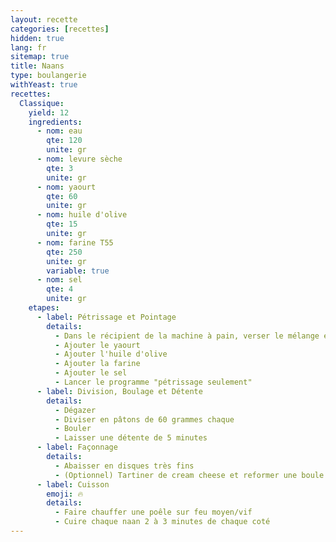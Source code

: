```yaml
---
layout: recette
categories: [recettes]
hidden: true
lang: fr
sitemap: true
title: Naans
type: boulangerie
withYeast: true
recettes:
  Classique:
    yield: 12
    ingredients: 
      - nom: eau
        qte: 120
        unite: gr
      - nom: levure sèche
        qte: 3
        unite: gr
      - nom: yaourt
        qte: 60
        unite: gr
      - nom: huile d'olive
        qte: 15
        unite: gr
      - nom: farine T55
        qte: 250
        unite: gr
        variable: true
      - nom: sel
        qte: 4
        unite: gr
    etapes:
      - label: Pétrissage et Pointage
        details:
          - Dans le récipient de la machine à pain, verser le mélange eau-levure
          - Ajouter le yaourt
          - Ajouter l'huile d'olive
          - Ajouter la farine
          - Ajouter le sel
          - Lancer le programme "pétrissage seulement"
      - label: Division, Boulage et Détente
        details:
          - Dégazer
          - Diviser en pâtons de 60 grammes chaque
          - Bouler
          - Laisser une détente de 5 minutes
      - label: Façonnage
        details:
          - Abaisser en disques très fins
          - (Optionnel) Tartiner de cream cheese et reformer une boule. Laisser une détente de 5 minutes et abaisser une nouvelle fois
      - label: Cuisson
        emoji: 🔥
        details:
          - Faire chauffer une poêle sur feu moyen/vif
          - Cuire chaque naan 2 à 3 minutes de chaque coté
---
```

